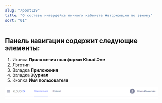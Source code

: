 ```yaml
---
slug: "/post129"
title: "О составе интерфейса личного кабинета Авторизация по звонку"
sort: "01"
---
```



## Панель навигации содержит следующие элементы:

1. Иконка **Приложения платформы Kloud.One**  
2. Логотип   
3. Вкладка **Приложения**    
4. Вкладка **Журнал**    
5. Кнопка **Имя пользователя**   

![Картинка](./images_id/panel_navigation_id.png "Иконка Переход к приложениям платформы Kloud.One в Личном кабинете")